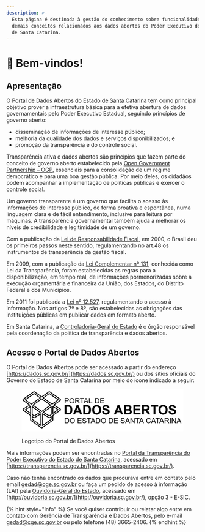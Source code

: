 ```yaml
---
description: >-
  Esta página é destinada à gestão do conhecimento sobre funcionalidades e
  demais conceitos relacionados aos dados abertos do Poder Executivo do Estado
  de Santa Catarina.
---
```


# 👋 Bem-vindos!

## Apresentação

O [Portal de Dados Abertos do Estado de Santa Catarina](http://dados.sc.gov.br/) tem como principal objetivo prover a infraestrutura básica para a efetiva abertura de dados governamentais pelo Poder Executivo Estadual, seguindo princípios de governo aberto:&#x20;

* disseminação de informações de interesse público;
* melhoria da qualidade dos dados e serviços disponibilizados; e
* promoção da transparência e do controle social.

Transparência ativa e dados abertos são princípios que fazem parte do conceito de governo aberto estabelecido pela [Open Government Partnership – OGP](https://www.opengovpartnership.org/), essenciais para a consolidação de um regime democrático e para uma boa gestão pública. Por meio deles, os cidadãos podem acompanhar a implementação de políticas públicas e exercer o controle social.

Um governo transparente é um governo que facilita o acesso às informações de interesse público, de forma proativa e espontânea, numa linguagem clara e de fácil entendimento, inclusive para leitura por máquinas. A transparência governamental também ajuda a melhorar os níveis de credibilidade e legitimidade de um governo.

Com a publicação da [Lei de Responsabilidade Fiscal](https://www.planalto.gov.br/ccivil\_03/leis/lcp/lcp101.htm), em 2000, o Brasil deu os primeiros passos neste sentido, regulamentando no art.48 os instrumentos de transparência da gestão fiscal.

Em 2009, com a publicação da [Lei Complementar nº 131](https://www.planalto.gov.br/ccivil\_03/leis/lcp/lcp131.htm), conhecida como Lei da Transparência, foram estabelecidas as regras para a disponibilização, em tempo real, de informações pormenorizadas sobre a execução orçamentária e financeira da União, dos Estados, do Distrito Federal e dos Municípios.

Em 2011 foi publicada a [Lei nº 12.527](https://www.planalto.gov.br/ccivil\_03/\_ato2011-2014/2011/lei/l12527.htm), regulamentando o acesso à informação. Nos artigos 7º e 8º, são estabelecidas as obrigações das instituições públicas em publicar dados em formato aberto.

Em Santa Catarina, a [Controladoria-Geral do Estado](https://cge.sc.gov.br/) é o órgão responsável pela coordenação da política de transparência e dados abertos.

## Acesse o Portal de Dados Abertos&#x20;

O Portal de Dados Abertos pode ser acessado a partir do endereço [https://dados.sc.gov.br/](https://dados.sc.gov.br/) ou dos sítios oficiais do Governo do Estado de Santa Catarina por meio do ícone indicado a seguir:

<figure><img src=".gitbook/assets/pda.png" alt=""><figcaption><p>Logotipo do Portal de Dados Abertos</p></figcaption></figure>

Mais informações podem ser encontradas no [Portal da Transparência do Poder Executivo do Estado de Santa Catarina](http://www.transparencia.sc.gov.br/), acessado em [https://transparencia.sc.gov.br/](https://transparencia.sc.gov.br/).

Caso não tenha encontrado os dados que procurava entre em contato pelo email gedad@cge.sc.gov.br ou faça um pedido de acesso à informação (LAI) pela [Ouvidoria-Geral do Estado](http://www.ouvidoria.sc.gov.br/cidadao\_lai.php), acessado em [http://ouvidoria.sc.gov.br/](http://ouvidoria.sc.gov.br/), opção 3 - E-SIC.

{% hint style="info" %}
Se você quiser contribuir ou relatar algo entre em contato com Gerência de Transparência e Dados Abertos, pelo e-mail gedad@cge.sc.gov.br ou pelo telefone (48) 3665-2406.
{% endhint %}
